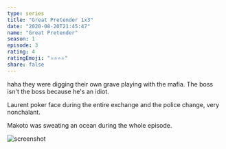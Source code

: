```yaml
---
type: series
title: "Great Pretender 1x3"
date: "2020-08-20T21:45:47"
name: "Great Pretender"
season: 1
episode: 3
rating: 4
ratingEmoji: "⭐️⭐️⭐️⭐️"
share: false
---
```


haha they were digging their own grave playing with the mafia. The boss isn't the boss because he's an idiot.

Laurent poker face during the entire exchange and the police change, very nonchalant.

Makoto was sweating an ocean during the whole episode.

![screenshot](https://cldup.com/LqDAK--jN6.jpg)
